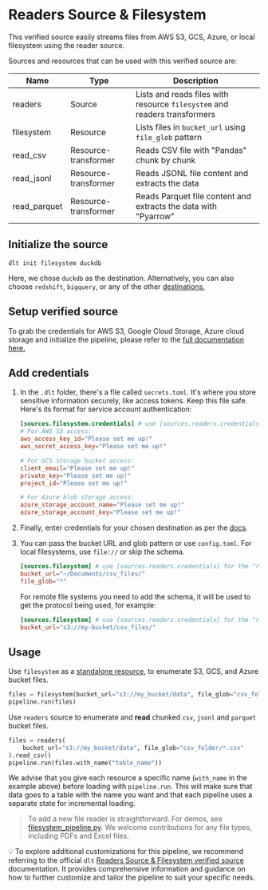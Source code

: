 # Readers Source & Filesystem

This verified source easily streams files from AWS S3, GCS, Azure, or local filesystem using the
reader source.

Sources and resources that can be used with this verified source are:


| Name         | Type                 | Description                                                               |
|--------------|----------------------|---------------------------------------------------------------------------|
| readers      | Source               | Lists and reads files with resource `filesystem` and readers transformers |
| filesystem   | Resource             | Lists files in `bucket_url` using `file_glob` pattern                     |
| read_csv     | Resource-transformer | Reads CSV file with "Pandas" chunk by chunk                               |
| read_jsonl   | Resource-transformer | Reads JSONL file content and extracts the data                            |
| read_parquet | Resource-transformer | Reads Parquet file content and extracts the data with "Pyarrow"           |


## Initialize the source

```shell
dlt init filesystem duckdb
```

Here, we chose `duckdb` as the destination. Alternatively, you can also choose `redshift`, `bigquery`, or
any of the other [destinations.](https://dlthub.com/docs/dlt-ecosystem/destinations/)

## Setup verified source

To grab the credentials for AWS S3, Google Cloud Storage, Azure cloud storage and initialize the
pipeline, please refer to the
[full documentation here.](https://dlthub.com/docs/dlt-ecosystem/verified-sources/filesystem)

## Add credentials

1. In the `.dlt` folder, there's a file called `secrets.toml`. It's where you store sensitive
   information securely, like access tokens. Keep this file safe. Here's its format for service
   account authentication:

   ```toml
   [sources.filesystem.credentials] # use [sources.readers.credentials] for the "readers" source
   # For AWS S3 access:
   aws_access_key_id="Please set me up!"
   aws_secret_access_key="Please set me up!"

   # For GCS storage bucket access:
   client_email="Please set me up!"
   private_key="Please set me up!"
   project_id="Please set me up!"

   # For Azure blob storage access:
   azure_storage_account_name="Please set me up!"
   azure_storage_account_key="Please set me up!"
   ```

1. Finally, enter credentials for your chosen destination as per the [docs](../destinations/).

1. You can pass the bucket URL and glob pattern or use `config.toml`. For local filesystems, use
   `file://` or skip the schema.

   ```toml
   [sources.filesystem] # use [sources.readers.credentials] for the "readers" source
   bucket_url="~/Documents/csv_files/"
   file_glob="*"
   ```

   For remote file systems you need to add the schema, it will be used to get the protocol being
   used, for example:

   ```toml
   [sources.filesystem] # use [sources.readers.credentials] for the "readers" source
   bucket_url="s3://my-bucket/csv_files/"
   ```

## Usage

Use `filesystem` as a
[standalone resource](https://dlthub.com/docs/general-usage/resource#declare-a-standalone-resource),
to enumerate S3, GCS, and Azure bucket files.

```python
files = filesystem(bucket_url="s3://my_bucket/data", file_glob="csv_folder/*.csv")
pipeline.run(files)
```

Use `readers` source to enumerate and **read** chunked
`csv`, `jsonl` and `parquet`  bucket files.

```python
files = readers(
    bucket_url="s3://my_bucket/data", file_glob="csv_folder/*.csv"
).read_csv()
pipeline.run(files.with_name("table_name"))
```

We advise that you give each resource a specific name (`with_name` in the example above)
before loading with `pipeline.run`.
This will make sure that data goes to a table with the name you
want and that each pipeline uses a
separate state for incremental loading.

> To add a new file reader is straightforward. For demos, see
[filesystem_pipeline.py](../filesystem_pipeline.py). We welcome contributions for any file types,
including PDFs and Excel files.

💡 To explore additional customizations for this pipeline,
we recommend referring to the official `dlt` [Readers Source & Filesystem verified
source](https://dlthub.com/docs/dlt-ecosystem/verified-sources/filesystem) documentation. It provides comprehensive information
and guidance on how to further customize and tailor the
pipeline to suit your specific needs.